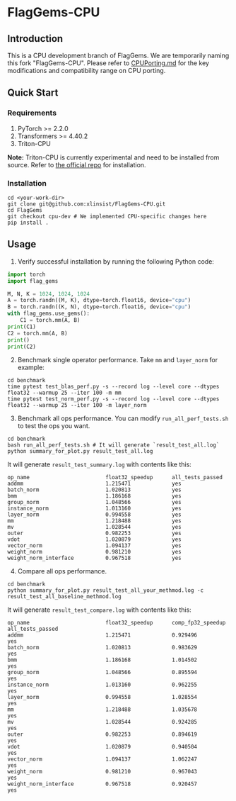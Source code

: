 # FlagGems-CPU

## Introduction

This is a CPU development branch of FlagGems. We are temporarily naming this fork "FlagGems-CPU". Please refer to [CPUPorting.md](https://github.com/xlinsist/FlagGems-CPU/blob/cpu-dev/CPUPorting.md) for the key modifications and compatibility range on CPU porting.

## Quick Start

### Requirements

1. PyTorch >= 2.2.0
2. Transformers >= 4.40.2
3. Triton-CPU

**Note:** Triton-CPU is currently experimental and need to be installed from source. Refer to [the official repo](https://github.com/triton-lang/triton-cpu) for installation.

### Installation

```shell
cd <your-work-dir>
git clone git@github.com:xlinsist/FlagGems-CPU.git
cd FlagGems
git checkout cpu-dev # We implemented CPU-specific changes here
pip install .
```

## Usage

1. Verify successful installation by running the following Python code:
```python
import torch
import flag_gems

M, N, K = 1024, 1024, 1024
A = torch.randn((M, K), dtype=torch.float16, device="cpu")
B = torch.randn((K, N), dtype=torch.float16, device="cpu")
with flag_gems.use_gems():
    C1 = torch.mm(A, B)
print(C1)
C2 = torch.mm(A, B)
print()
print(C2)
```

2. Benchmark single operator performance. Take `mm` and `layer_norm` for example:
```shell
cd benchmark
time pytest test_blas_perf.py -s --record log --level core --dtypes float32 --warmup 25 --iter 100 -m mm
time pytest test_norm_perf.py -s --record log --level core --dtypes float32 --warmup 25 --iter 100 -m layer_norm
```

3. Benchmark all ops performance. You can modify `run_all_perf_tests.sh` to test the ops you want.
```shell
cd benchmark
bash run_all_perf_tests.sh # It will generate `result_test_all.log`
python summary_for_plot.py result_test_all.log
```
It will generate `result_test_summary.log` with contents like this:
```
op_name                        float32_speedup      all_tests_passed    
addmm                          1.215471             yes                 
batch_norm                     1.020813             yes                 
bmm                            1.186168             yes                 
group_norm                     1.048566             yes                 
instance_norm                  1.013160             yes                 
layer_norm                     0.994558             yes                 
mm                             1.218488             yes                 
mv                             1.028544             yes                 
outer                          0.982253             yes                 
vdot                           1.020879             yes                 
vector_norm                    1.094137             yes                 
weight_norm                    0.981210             yes                 
weight_norm_interface          0.967518             yes                 
```

4. Compare all ops performance.
```shell
cd benchmark
python summary_for_plot.py result_test_all_your_methmod.log -c result_test_all_baseline_methmod.log
```
It will generate `result_test_compare.log` with contents like this:
```
op_name                        float32_speedup      comp_fp32_speedup   all_tests_passed    
addmm                          1.215471             0.929496            yes                 
batch_norm                     1.020813             0.983629            yes                 
bmm                            1.186168             1.014502            yes                 
group_norm                     1.048566             0.895594            yes                 
instance_norm                  1.013160             0.962255            yes                 
layer_norm                     0.994558             1.028554            yes                 
mm                             1.218488             1.035678            yes                 
mv                             1.028544             0.924285            yes                 
outer                          0.982253             0.894619            yes                 
vdot                           1.020879             0.940504            yes                 
vector_norm                    1.094137             1.062247            yes                 
weight_norm                    0.981210             0.967043            yes                 
weight_norm_interface          0.967518             0.920457            yes                 
```
